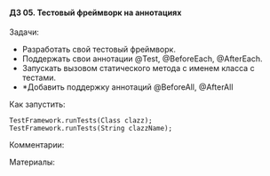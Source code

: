 #### ДЗ 05. Тестовый фреймворк на аннотациях

Задачи:
- Разработать свой тестовый фреймворк. 
- Поддержать свои аннотации @Test, @BeforeEach, @AfterEach. 
- Запускать вызовом статического метода с именем класса с тестами.
- *Добавить поддержку аннотаций @BeforeAll, @AfterAll

Как запустить:
```
TestFramework.runTests(Class clazz);
TestFramework.runTests(String clazzName);
```

Комментарии:

Материалы:



